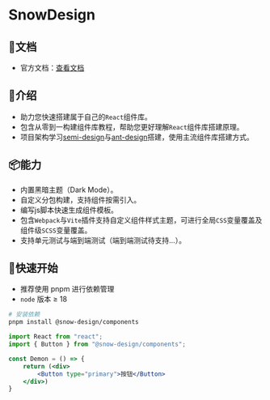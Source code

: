 # SnowDesign

## 📕文档

- 官方文档：[查看文档](https://snow-design.snowhouse.space/)

## 📖介绍

- 助力您快速搭建属于自己的`React`组件库。
- 包含从零到一构建组件库教程，帮助您更好理解`React`组件库搭建原理。
- 项目架构学习[semi-design](https://github.com/DouyinFE/semi-design)与[ant-design](https://github.com/ant-design/ant-design)搭建，使用主流组件库搭建方式。

## 📦能力

- 内置黑暗主题（Dark Mode）。
- 自定义分包构建，支持组件按需引入。
- 编写js脚本快速生成组件模板。
- 包含`Webpack`与`Vite`插件支持自定义组件样式主题，可进行全局`CSS`变量覆盖及组件级`SCSS`变量覆盖。
- 支持单元测试与端到端测试（端到端测试待支持...）。

## 🚀快速开始

- 推荐使用 pnpm 进行依赖管理
- `node` 版本 ≥ 18

```bash
# 安装依赖
pnpm install @snow-design/components
```

```jsx
import React from "react";
import { Button } from "@snow-design/components";

const Demon = () => {
    return (<div>
	    <Button type="primary">按钮</Button>
    </div>)
}
```
